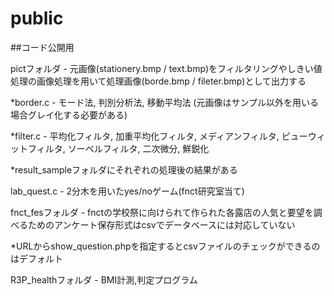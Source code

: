 # public

##コード公開用

  pictフォルダ - 元画像(stationery.bmp / text.bmp)をフィルタリングやしきい値処理の画像処理を用いて処理画像(borde.bmp / fileter.bmp)として出力する

  *border.c - モード法, 判別分析法, 移動平均法 (元画像はサンプル以外を用いる場合グレイ化する必要がある)

  *filter.c - 平均化フィルタ, 加重平均化フィルタ, メディアンフィルタ, ピューウィットフィルタ, ソーベルフィルタ, 二次微分, 鮮鋭化
	
  *result_sampleフォルダにそれぞれの処理後の結果がある

  lab_quest.c - 2分木を用いたyes/noゲーム(fnct研究室当て)

  fnct_fesフォルダ - fnctの学校祭に向けられて作られた各露店の人気と要望を調べるためのアンケート保存形式はcsvでデータベースには対応していない
	
  *URLからshow_question.phpを指定するとcsvファイルのチェックができるのはデフォルト

  R3P_healthフォルダ - BMI計測,判定プログラム